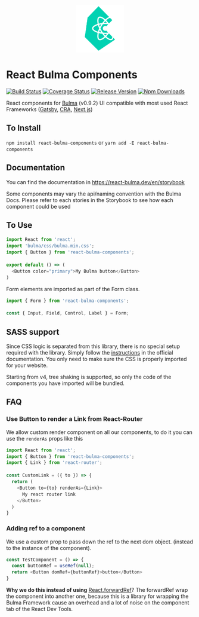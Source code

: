 <div style="text-align: center"><img src="https://raw.githubusercontent.com/couds/react-bulma-components/master/static/img.png" width="128" style="margin-top: 3px" /></div>

# React Bulma Components


[![Build Status](https://travis-ci.org/couds/react-bulma-components.svg?branch=master)](https://travis-ci.org/couds/react-bulma-components)
[![Coverage Status](https://coveralls.io/repos/github/couds/react-bulma-components/badge.svg?branch=master)](https://coveralls.io/github/couds/react-bulma-components?branch=master)
[![Release Version](https://img.shields.io/github/release/couds/react-bulma-components.svg)](https://github.com/couds/react-bulma-components)
[![Npm Downloads](https://img.shields.io/npm/dm/react-bulma-components.svg)](https://www.npmjs.com/package/react-bulma-components)

React components for [Bulma](http://bulma.io/) (v0.9.2) UI compatible with most used React Frameworks ([Gatsby](https://www.gatsbyjs.org/), [CRA](https://github.com/facebook/create-react-app), [Next.js](https://nextjs.org/))

## To Install


```npm install react-bulma-components``` or ```yarn add -E react-bulma-components```


## Documentation

You can find the documentation in https://react-bulma.dev/en/storybook

Some components may vary the api/naming convention with the Bulma Docs. Please refer to each stories in the Storybook to see how each component could be used

## To Use

```javascript
import React from 'react';
import 'bulma/css/bulma.min.css';
import { Button } from 'react-bulma-components';

export default () => (
  <Button color="primary">My Bulma button</Button>
)
```

Form elements are imported as part of the Form class.

```javascript
import { Form } from 'react-bulma-components';

const { Input, Field, Control, Label } = Form;
```

## SASS support

Since CSS logic is separated from this library, there is no special setup required with the library. Simply follow
the [instructions](https://bulma.io/documentation/overview/modular/) in the official documentation. You only need to
make sure the CSS is properly imported for your website.

Starting from v4, tree shaking is supported, so only the code of the components you have imported will be bundled.

## FAQ

### Use Button to render a Link from React-Router
We allow custom render component on all our components, to do it you can use the `renderAs` props like this

```javascript
import React from 'react';
import { Button } from 'react-bulma-components';
import { Link } from 'react-router';

const CustomLink = ({ to }) => {
  return (
    <Button to={to} renderAs={Link}>
      My react router link
    </Button>
  )
}

```


### Adding ref to a component
We use a custom prop to pass down the ref to the next dom object. (instead to the instance of the component).

```javascript
const TestComponent = () => {
  const buttonRef = useRef(null);
  return <Button domRef={buttonRef}>button</Button>
}
```

**Why we do this instead of using** [React.forwardRef](https://reactjs.org/docs/forwarding-refs.html)? The forwardRef wrap the component into another one, because this is a library for wrapping the Bulma Framework cause an overhead and a lot of noise on the component tab of the React Dev Tools.
